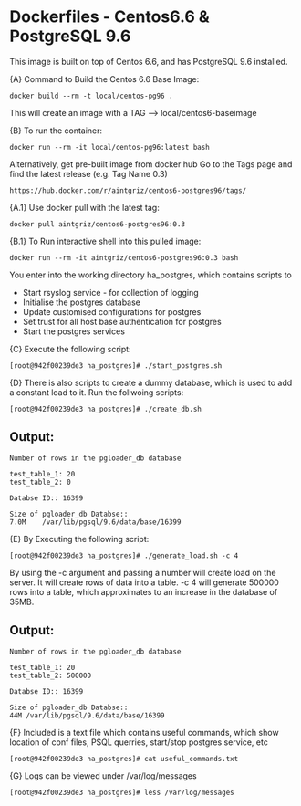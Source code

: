Dockerfiles - Centos6.6 & PostgreSQL 9.6
======================================
This image is built on top of Centos 6.6, and has PostgreSQL 9.6 installed.

{A}   Command to Build the Centos 6.6 Base Image:
    
    docker build --rm -t local/centos-pg96 .

This will create an image with a TAG --> local/centos6-baseimage

{B} To run the container:

    docker run --rm -it local/centos-pg96:latest bash

Alternatively, get pre-built image from docker hub
Go to the Tags page and find the latest release (e.g. Tag Name 0.3)

    https://hub.docker.com/r/aintgriz/centos6-postgres96/tags/

{A.1}   Use docker pull with the latest tag:

    docker pull aintgriz/centos6-postgres96:0.3

{B.1}   To Run interactive shell into this pulled image:

    docker run --rm -it aintgriz/centos6-postgres96:0.3 bash

You enter into the working directory ha_postgres, which contains scripts to
* Start rsyslog service - for collection of logging
* Initialise the postgres database
* Update customised configurations for postgres
* Set trust for all host base authentication for postgres
* Start the postgres services

{C} Execute the following script:

    [root@942f00239de3 ha_postgres]# ./start_postgres.sh

{D} There is also scripts to create a dummy database, which is used to add a constant load to it.
    Run the follwoing scripts:
    
    [root@942f00239de3 ha_postgres]# ./create_db.sh

Output:
-------

    Number of rows in the pgloader_db database

    test_table_1: 20
    test_table_2: 0

    Databse ID:: 16399

    Size of pgloader_db Databse::
    7.0M	/var/lib/pgsql/9.6/data/base/16399

{E} By Executing the following script:

    [root@942f00239de3 ha_postgres]# ./generate_load.sh -c 4

By using the -c argument and passing a number will create load on the server.
It will create rows of data into a table. -c 4 will generate 500000 rows into a table,
which approximates to an increase in the database of 35MB.

Output:
------

    Number of rows in the pgloader_db database

    test_table_1: 20
    test_table_2: 500000
    
    Databse ID:: 16399
    
    Size of pgloader_db Databse::
    44M	/var/lib/pgsql/9.6/data/base/16399

{F} Included is a text file which contains useful commands, which show location of conf files,
    PSQL querries, start/stop postgres service, etc

    [root@942f00239de3 ha_postgres]# cat useful_commands.txt

{G} Logs can be viewed under /var/log/messages

    [root@942f00239de3 ha_postgres]# less /var/log/messages